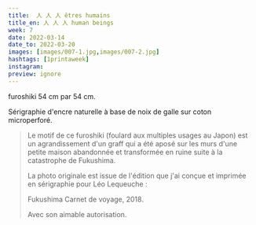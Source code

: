 ```yaml
---
title:  人 人 人 êtres humains
title_en: 人 人 人 human beings
week: 7
date: 2022-03-14
date_to: 2022-03-20
images: [images/007-1.jpg,images/007-2.jpg]
hashtags: [1printaweek]
instagram:
preview: ignore
---
```



furoshiki 54 cm par 54 cm.

Sérigraphie d'encre naturelle à base de noix de galle sur coton microperforé.

> Le motif de ce furoshiki (foulard aux multiples usages au Japon) 
> est un agrandissement d'un graff qui a été aposé 
> sur les murs d'une petite maison abandonnée et transformée en ruine 
> suite à la catastrophe de Fukushima. 
>
> La photo originale est issue de l'édition que j'ai conçue 
> et imprimée en sérigraphie pour Léo Lequeuche : 
>
> Fukushima Carnet de voyage, 2018. 
>
> Avec son aimable autorisation.